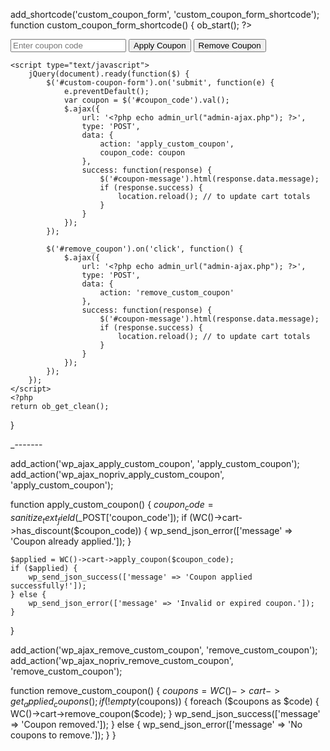 add_shortcode('custom_coupon_form', 'custom_coupon_form_shortcode');
function custom_coupon_form_shortcode() {
    ob_start();
    ?>
    <form id="custom-coupon-form">
        <input type="text" name="coupon_code" id="coupon_code" placeholder="Enter coupon code">
        <button type="submit">Apply Coupon</button>
        <button type="button" id="remove_coupon">Remove Coupon</button>
        <div id="coupon-message"></div>
    </form>

    <script type="text/javascript">
        jQuery(document).ready(function($) {
            $('#custom-coupon-form').on('submit', function(e) {
                e.preventDefault();
                var coupon = $('#coupon_code').val();
                $.ajax({
                    url: '<?php echo admin_url("admin-ajax.php"); ?>',
                    type: 'POST',
                    data: {
                        action: 'apply_custom_coupon',
                        coupon_code: coupon
                    },
                    success: function(response) {
                        $('#coupon-message').html(response.data.message);
                        if (response.success) {
                            location.reload(); // to update cart totals
                        }
                    }
                });
            });

            $('#remove_coupon').on('click', function() {
                $.ajax({
                    url: '<?php echo admin_url("admin-ajax.php"); ?>',
                    type: 'POST',
                    data: {
                        action: 'remove_custom_coupon'
                    },
                    success: function(response) {
                        $('#coupon-message').html(response.data.message);
                        if (response.success) {
                            location.reload(); // to update cart totals
                        }
                    }
                });
            });
        });
    </script>
    <?php
    return ob_get_clean();
}



_-------

add_action('wp_ajax_apply_custom_coupon', 'apply_custom_coupon');
add_action('wp_ajax_nopriv_apply_custom_coupon', 'apply_custom_coupon');

function apply_custom_coupon() {
    $coupon_code = sanitize_text_field($_POST['coupon_code']);
    if (WC()->cart->has_discount($coupon_code)) {
        wp_send_json_error(['message' => 'Coupon already applied.']);
    }

    $applied = WC()->cart->apply_coupon($coupon_code);
    if ($applied) {
        wp_send_json_success(['message' => 'Coupon applied successfully!']);
    } else {
        wp_send_json_error(['message' => 'Invalid or expired coupon.']);
    }
}

add_action('wp_ajax_remove_custom_coupon', 'remove_custom_coupon');
add_action('wp_ajax_nopriv_remove_custom_coupon', 'remove_custom_coupon');

function remove_custom_coupon() {
    $coupons = WC()->cart->get_applied_coupons();
    if (!empty($coupons)) {
        foreach ($coupons as $code) {
            WC()->cart->remove_coupon($code);
        }
        wp_send_json_success(['message' => 'Coupon removed.']);
    } else {
        wp_send_json_error(['message' => 'No coupons to remove.']);
    }
}
